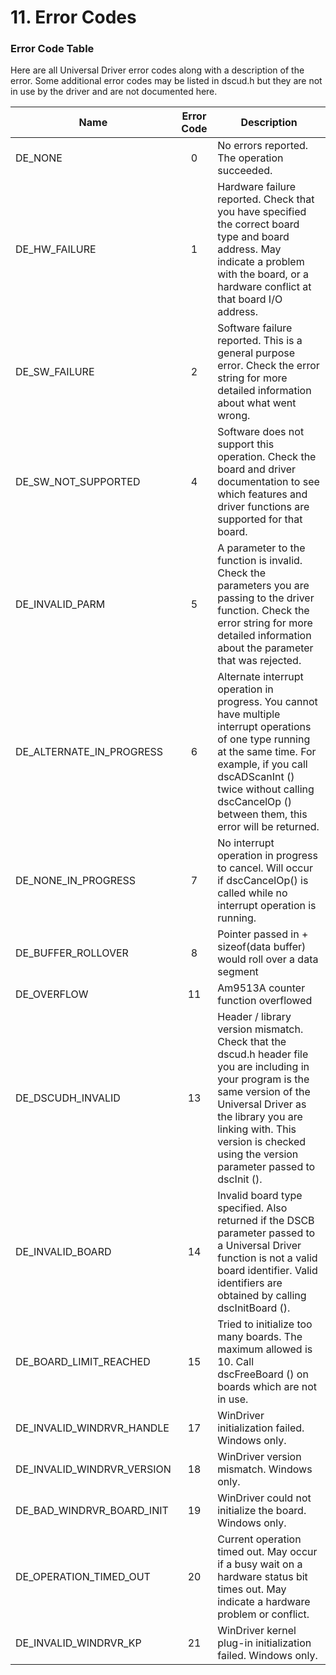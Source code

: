 # 11. Error Codes

### Error Code Table

Here are all Universal Driver error codes along with a description of the error. Some additional error codes may be listed in dscud.h but they are not in use by the driver and are not documented here.

| Name                          | Error Code | Description                                                                                                                                                                                                                                                        |
| ----------------------------- | :--------: | ------------------------------------------------------------------------------------------------------------------------------------------------------------------------------------------------------------------------------------------------------------------ |
| DE\_NONE                      |      0     | No errors reported. The operation succeeded.                                                                                                                                                                                                                       |
| DE\_HW\_FAILURE               |      1     | Hardware failure reported. Check that you have specified the correct board type and board address. May indicate a problem with the board, or a hardware conflict at that board I/O address.                                                                        |
| DE\_SW\_FAILURE               |      2     | Software failure reported. This is a general purpose error. Check the error string for more detailed information about what went wrong.                                                                                                                            |
| DE\_SW\_NOT\_SUPPORTED        |      4     | Software does not support this operation. Check the board and driver documentation to see which features and driver functions are supported for that board.                                                                                                        |
| DE\_INVALID\_PARM             |      5     | A parameter to the function is invalid. Check the parameters you are passing to the driver function. Check the error string for more detailed information about the parameter that was rejected.                                                                   |
| DE\_ALTERNATE\_IN\_PROGRESS   |      6     | Alternate interrupt operation in progress. You cannot have multiple interrupt operations of one type running at the same time. For example, if you call dscADScanInt () twice without calling dscCancelOp () between them, this error will be returned.            |
| DE\_NONE\_IN\_PROGRESS        |      7     | No interrupt operation in progress to cancel. Will occur if dscCancelOp() is called while no interrupt operation is running.                                                                                                                                       |
| DE\_BUFFER\_ROLLOVER          |      8     | Pointer passed in + sizeof(data buffer) would roll over a data segment                                                                                                                                                                                             |
| DE\_OVERFLOW                  |     11     | Am9513A counter function overflowed                                                                                                                                                                                                                                |
| DE\_DSCUDH\_INVALID           |     13     | Header / library version mismatch. Check that the dscud.h header file you are including in your program is the same version of the Universal Driver as the library you are linking with. This version is checked using the version parameter passed to dscInit (). |
| DE\_INVALID\_BOARD            |     14     | Invalid board type specified. Also returned if the DSCB parameter passed to a Universal Driver function is not a valid board identifier. Valid identifiers are obtained by calling dscInitBoard ().                                                                |
| DE\_BOARD\_LIMIT\_REACHED     |     15     | Tried to initialize too many boards. The maximum allowed is 10. Call dscFreeBoard () on boards which are not in use.                                                                                                                                               |
| DE\_INVALID\_WINDRVR\_HANDLE  |     17     | WinDriver initialization failed. Windows only.                                                                                                                                                                                                                     |
| DE\_INVALID\_WINDRVR\_VERSION |     18     | WinDriver version mismatch. Windows only.                                                                                                                                                                                                                          |
| DE\_BAD\_WINDRVR\_BOARD\_INIT |     19     | WinDriver could not initialize the board. Windows only.                                                                                                                                                                                                            |
| DE\_OPERATION\_TIMED\_OUT     |     20     | Current operation timed out. May occur if a busy wait on a hardware status bit times out. May indicate a hardware problem or conflict.                                                                                                                             |
| DE\_INVALID\_WINDRVR\_KP      |     21     | WinDriver kernel plug-in initialization failed. Windows only.                                                                                                                                                                                                      |
